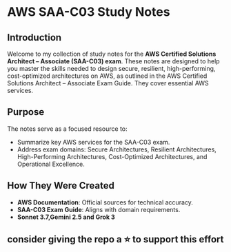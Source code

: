 # AWS SAA-C03 Study Notes

## Introduction

Welcome to my collection of study notes for the **AWS Certified Solutions Architect – Associate (SAA-C03) exam**. These notes are designed to help you master the skills needed to design secure, resilient, high-performing, cost-optimized architectures on AWS, as outlined in the AWS Certified Solutions Architect – Associate Exam Guide. They cover essential AWS services.

## Purpose

The notes serve as a focused resource to:

- Summarize key AWS services for the SAA-C03 exam.
- Address exam domains: Secure Architectures, Resilient Architectures, High-Performing Architectures, Cost-Optimized Architectures, and Operational Excellence.

## How They Were Created

- **AWS Documentation**: Official sources for technical accuracy.
- **SAA-C03 Exam Guide**: Aligns with domain requirements.
- **Sonnet 3.7,Gemini 2.5 and Grok 3**

## consider giving the repo a ⭐ to support this effort